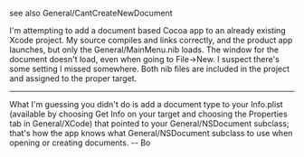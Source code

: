 

see also General/CantCreateNewDocument

I'm attempting to add a document based Cocoa app to an already existing Xcode project. My source compiles and links correctly, and the product app launches, but only the General/MainMenu.nib loads. The window for the document doesn't load, even when going to File->New. I suspect there's some setting I missed somewhere. Both nib files are included in the project and assigned to the proper target. 

----

What I'm guessing you didn't do is add a document type to your Info.plist (available by choosing Get Info on your target and choosing the Properties tab in General/XCode) that pointed to your General/NSDocument subclass; that's how the app knows what General/NSDocument subclass to use when opening or creating documents.  -- Bo